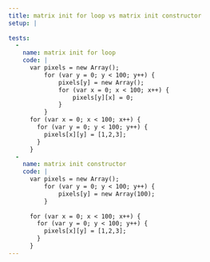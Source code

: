 ```yaml
---
title: matrix init for loop vs matrix init constructor
setup: |
  
tests:
  -
    name: matrix init for loop
    code: |
      var pixels = new Array();
          for (var y = 0; y < 100; y++) {
              pixels[y] = new Array();
              for (var x = 0; x < 100; x++) {
                  pixels[y][x] = 0;
              }
          }
      for (var x = 0; x < 100; x++) {
        for (var y = 0; y < 100; y++) {
          pixels[x][y] = [1,2,3];
        }
      }
  -
    name: matrix init constructor
    code: |
      var pixels = new Array();
          for (var y = 0; y < 100; y++) {
              pixels[y] = new Array(100);
          }
      
      for (var x = 0; x < 100; x++) {
        for (var y = 0; y < 100; y++) {
          pixels[x][y] = [1,2,3];
        }
      }
---
```


